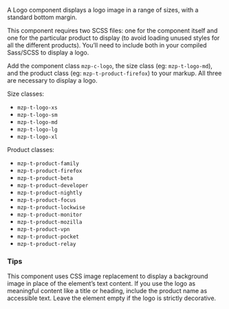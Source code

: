 A Logo component displays a logo image in a range of sizes, with a standard
bottom margin.

This component requires two SCSS files: one for the component itself and one for
the particular product to display (to avoid loading unused styles for all the
different products). You’ll need to include both in your compiled Sass/SCSS to
display a logo.

Add the component class `mzp-c-logo`, the size class (eg: `mzp-t-logo-md`), and
the product class (eg: `mzp-t-product-firefox`) to your markup. All three are
necessary to display a logo.

Size classes:
- `mzp-t-logo-xs`
- `mzp-t-logo-sm`
- `mzp-t-logo-md`
- `mzp-t-logo-lg`
- `mzp-t-logo-xl`

Product classes:
- `mzp-t-product-family`
- `mzp-t-product-firefox`
- `mzp-t-product-beta`
- `mzp-t-product-developer`
- `mzp-t-product-nightly`
- `mzp-t-product-focus`
- `mzp-t-product-lockwise`
- `mzp-t-product-monitor`
- `mzp-t-product-mozilla`
- `mzp-t-product-vpn`
- `mzp-t-product-pocket`
- `mzp-t-product-relay`

### Tips
This component uses CSS image replacement to display a background image in place
of the element’s text content. If you use the logo as meaningful content like a
title or heading, include the product name as accessible text. Leave the element
empty if the logo is strictly decorative.
